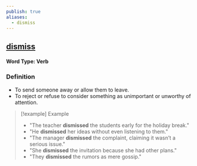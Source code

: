 ```yaml
---
publish: true
aliases:
  - dismiss
---
```


## [dismiss](https://dictionary.cambridge.org/dictionary/english/dismiss)
#### Word Type: Verb

### Definition
- To send someone away or allow them to leave.
- To reject or refuse to consider something as unimportant or unworthy of attention.

> [!example] Example
> 
> - "The teacher **dismissed** the students early for the holiday break."
> - "He **dismissed** her ideas without even listening to them."
> - "The manager **dismissed** the complaint, claiming it wasn’t a serious issue."
> - "She **dismissed** the invitation because she had other plans."
> - "They **dismissed** the rumors as mere gossip."